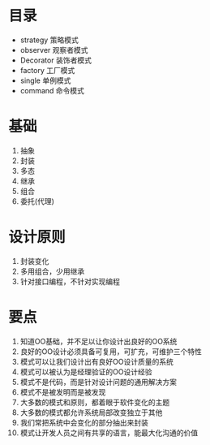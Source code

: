 # 目录
* strategy 策略模式
* observer 观察者模式
* Decorator 装饰者模式
* factory 工厂模式
* single 单例模式
* command 命令模式
  ​
# 基础
1. 抽象
2. 封装
3. 多态
4. 继承
5. 组合
6. 委托(代理)
# 设计原则
1. 封装变化
2. 多用组合，少用继承
3. 针对接口编程，不针对实现编程
# 要点

1. 知道OO基础，并不足以让你设计出良好的OO系统
2. 良好的OO设计必须具备可复用，可扩充，可维护三个特性
3. 模式可以让我们设计出有良好OO设计质量的系统
4. 模式可以被认为是经理验证的OO设计经验
5. 模式不是代码，而是针对设计问题的通用解决方案
6. 模式不是被发明而是被发现
7. 大多数的模式和原则，都着眼于软件变化的主题
8. 大多数的模式都允许系统局部改变独立于其他
9. 我们常把系统中会变化的部分抽出来封装
10. 模式让开发人员之间有共享的语言，能最大化沟通的价值